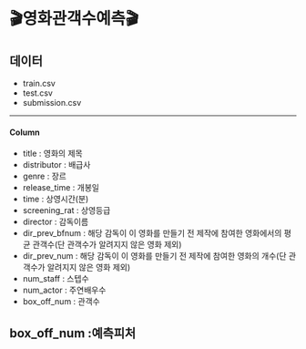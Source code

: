# 🎬영화관객수예측🎬

## 데이터


- train.csv
- test.csv
- submission.csv

---
#### Column
- title : 영화의 제목
- distributor : 배급사
- genre : 장르
- release_time : 개봉일
- time : 상영시간(분)
- screening_rat : 상영등급
- director : 감독이름
- dir_prev_bfnum : 해당 감독이 이 영화를 만들기 전 제작에 참여한 영화에서의 평균 관객수(단 관객수가 알려지지 않은 영화 제외)
- dir_prev_num : 해당 감독이 이 영화를 만들기 전 제작에 참여한 영화의 개수(단 관객수가 알려지지 않은 영화 제외)
- num_staff : 스텝수
- num_actor : 주연배우수
- box_off_num : 관객수

box_off_num :예측피처
---




